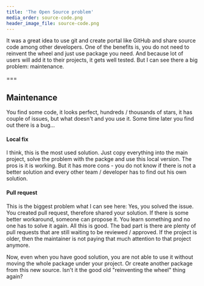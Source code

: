 ```yaml
---
title: 'The Open Source problem'
media_order: source-code.png
header_image_file: source-code.png
---
```


It was a great idea to use git and create portal like GitHub and share source code among other developers. One of the benefits is, you do not need to reinvent the wheel and just use package you need. And because lot of users will add it to their projects, it gets well tested. But I can see there a big problem: maintenance.

===

## Maintenance

You find some code, it looks perfect, hundreds / thousands of stars, it has couple of issues, but what doesn't and you use it. Some time later you find out there is a bug...

#### Local fix

I think, this is the most used solution. Just copy everything into the main project, solve the problem with the packge and use this local version. The pros is it is working. But it has more cons - you do not know if there is not a better solution and every other team / developer has to find out his own solution.

#### Pull request

This is the biggest problem what I can see here: Yes, you solved the issue. You created pull request, therefore shared your solution. If there is some better workaround, someone can propose it. You learn something and no one has to solve it again. All this is good. The bad part is there are plenty of pull requests that are still waiting to be reviewed / approved. If the project is older, then the maintainer is not paying that much attention to that project anymore.

Now, even when you have good solution, you are not able to use it without moving the whole package under your project. Or create another package from this new source. Isn't it the good old "reinventing the wheel" thing again?